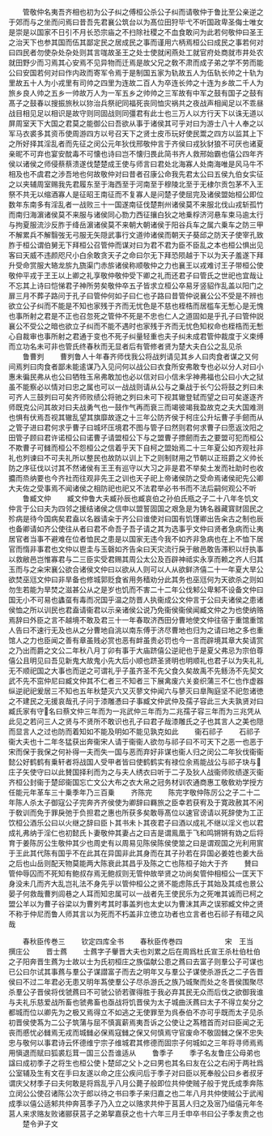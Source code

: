 <!-- { "loadSidebar": true } -->
　　管敬仲名夷吾齐相也初为公子纠之傅桓公杀公子纠而请敬仲于鲁比至公亲逆之于郊而与之坐而问焉曰昔吾先君襄公筑台以为髙位田狩毕弋不听国政卑圣侮士唯女是崇是以国家不日引不月长恐宗庙之不扫除社稷之不血食敢问为此若何敬仲曰圣王之治天下也参其国而伍其鄙定民之居成民之事而谨用六柄焉桓公曰成民之事若何对曰四民者勿使杂处杂处则其言哤故圣王之处士使就闲燕处工就官府处商就市井处农就田野少而习焉其心安焉不见异物而迁焉是故父兄之敎不肃而成子弟之学不劳而能公曰安国若何对曰作内政而寄军令焉于是制国五家为轨故五人为伍轨长帅之十轨为里故五十人为小戎里有司帅之四里为连故二百人为卒连长帅之十连为乡故二千人为旅乡良人帅之五乡一帅故万人为一军五乡之帅帅之三军故有中军之鼓有国子之鼓有髙子之鼓春以搜振旅秋以狝治兵祭祀同福死丧同恤灾祸共之夜战声相闻足以不乖昼战目相见足以相识是故守则同固战则同彊君有此士也三万人以方行天下以诛无道以屏周室天下大国之君莫之能御公曰吾欲从事于诸侯其可乎对曰为游士八十人奉之以军马衣裘多其资币使周游四方以号召天下之贤士皮币玩好使民鬻之四方以监其上下之所好择其淫乱者而先征之闵公元年狄伐邢敬仲言于齐侯曰戎狄豺狼不可厌也诸夏亲昵不可弃也宴安酖毒不可懐也诗曰岂不懐归畏此简书齐人救邢始霸也僖公四年齐侯以诸侯之师侵蔡蔡溃遂伐楚楚成王使与师言曰君处北海寡人处南海唯是风马牛不相及也不虞君之渉吾地也何故敬仲对曰昔者召康公命我先君太公曰五侯九伯女实征之以夹辅周室赐我先君履东至于海西至于河南至于穆陵北至于无棣尔贡包茅不入王祭不共无以缩酒寡人是征昭王南征而不复寡人是问楚子使屈完及诸侯盟始桓公即位数年东南多有淫乱者一战败三十一国遂南征伐楚荆州诸侯莫不来服北伐山戎斩孤竹而南归海濵诸侯莫不来服与诸侯同心勠力西征攘白狄之地乗桴济河悬车束马逾太行与拘夏服流沙反胙于绛岳濵诸侯莫不来朝大朝诸侯于阳谷兵车之属六乗车之防三甲不解累兵不解翳弢无弓服无矢隠武事行文道帅诸侯而朝天子葵邱之防天子使宰孔致胙于桓公谓伯舅无下拜桓公召管仲而谋对曰为君不君为臣不臣乱之本也桓公惧出见客曰天威不违颜咫尺小白余敢贪天子之命曰尔无下拜恐陨越于下以为天子羞遂下拜升受命赏服大辂龙旂九旒渠门赤旂诸侯称顺敬仲之力也襄王以戎难讨王子带桓公使敬仲平戎于玊王以上卿之礼享敬仲敬仲受下卿之礼而还君子曰管氏之世祀也宜哉让不忘其上诗曰恺悌君子神所劳矣敬仲卒五子皆求立桓公卒易牙竖貂作乱盖以阳门之扉三月不葬子路问于孔子曰管仲何如子曰仁也子路曰昔管仲说襄公公不受是不辨也欲立公子纠而不能是不知也家残于齐而无忧色是不慈也桎梏而居槛车无慙心是无愧也事所射之君是不正也召忽死之管仲不死是不忠也仁人之道固如是乎孔子曰管仲説襄公不受公之暗也欲立子纠而不能不遇时也家残于齐而无忧色知权命也桎梏而无慙心自裁审也事所射之君通于变也不死子纠量轻重也夫子纠未成君管仲裁度于义束缚而立功名未可非也管氏终春秋而无显者后有管修者贤为楚大夫白公之乱见杀
　　鲁曹刿
　　曹刿鲁人十年春齐师伐我公将战刿请见其乡人曰肉食者谋之又何间焉刿曰肉食者鄙未能逺谋乃入见问何以战公曰衣食所安弗敢专也必以分人对曰小惠未徧民弗从也公曰牺牲玉帛弗敢加也必以信对曰小信未孚神弗福也公曰小大之狱虽不能察必以情对曰忠之属也可以一战战则请从公与之乗战于长勺公将鼓之刿曰未可齐人三鼓刿曰可矣齐师败绩公将驰之刿曰未可下视其辙登轼而望之曰可矣遂逐齐师既克公问其故对曰夫战勇气也一鼓作气再而衰三而竭彼竭我盈故克之夫大国难测也惧有伏焉吾视其辙乱望其旗靡故逐之十三年公防齐侯于柯庄公升坛曹子手劒而从之管子进曰君何求乎曹子曰城坏压境君不图与管子曰然则君何求曹子曰愿返汶阳之田管子顾曰君许诺桓公曰诺曹子请盟桓公下与之盟曹子摽劒而去之要盟可犯而桓公不欺曹子可雠而桓公不怨桓公之信着乎天下自柯之盟始焉二十三年夏公如齐观社非礼也刿谏曰不可夫礼所以整民也故防以训上下之则制财用之节朝以正班爵之义帅长防之序征伐以讨其不然诸侯有王王有巡守以大习之非是君不举矣土发而社助时也收攟而烝纳要也今齐社而往观非先王之训也天子祀上帝诸侯防之受命焉诸侯祀先公卿大夫佐之受事焉不闻诸侯之相防祀也祀又不法君举必书书而不法后嗣何观公不听
　　鲁臧文仲
　　臧文仲鲁大夫臧孙辰也臧哀伯之孙伯氏瓶之子二十八年冬饥文仲言于公曰夫为四邻之援结诸侯之信申以盟誓固国之艰急是为铸名器藏寳财固民之殄病是待今国病矣君盍以名器请籴于齐公曰谁使对曰国有饥馑卿出告籴古之制也辰也备卿请如齐公使往从者曰君不命吾子吾子请之其为选事乎文仲曰贤者急病而让夷居官者当事不避难在位者恤民之患是以国家无违今我不如齐非急病也在上不恤下居官而惰非事君也文仲以鬯圭与玉磬如齐告籴曰天灾流行戾于敝邑敢告滞积以纡执事以救敝邑岂惟寡君与二三臣实受君赐其周公太公及百辟神祗实永享而赖之齐人归其玉而与之籴宋襄公欲合诸侯文仲曰以欲从人则可以人从欲鲜济僖二十一年夏大旱公欲焚巫尩文仲曰非旱备也修城郭贬食省用务穑劝分此其务也巫尩何为天欲杀之则如勿生若能为旱焚之滋甚公从之是岁也饥而不害二十二年公伐邾公卑邾不设备文仲曰国无小不可易也蠭虿有毒而况国乎温之防晋人执衞成公文仲言于公曰夫诸侯之患诸侯恤之所以训民也君盍请衞君以示亲诸侯公说乃免衞侯衞侯闻臧文仲之为也使纳赂焉辞曰外臣之言不越境不敢及君三十一年春取济西田分曹地使文仲往宿于重馆重馆人告曰不速行无及也从之分曹地自洮以南东傅于济尽曹地也归为之请曰地之多也重馆人之力也臣闻之善有章虽贱必赏也恶有衅虽贵必罚也今一言而辟境其章大矣请赏之乃出而爵之文公二年秋八月丁卯有事于大庙跻僖公逆祀也于是夏父弗忌为宗伯尊僖公且明见曰吾见新鬼大故鬼小先大后小顺也跻圣贤明也明顺礼也君子以为失礼礼无不顺祀国之大事也而逆之可谓礼乎子虽齐圣不先父食久矣故禹不先鲧汤不先契文武不先不窋仲尼曰臧文仲其不仁者三不知者三下展禽废六关妾织蒲三不仁也作虚器纵逆祀祀爰居三不知也五年秋楚灭六又灭蓼文仲闻六与蓼灭曰臯陶庭坚不祀忽诸徳之不建民之无援哀哉孔子问于漆雕慿曰子事臧文仲武仲及孺子容此三大夫孰贤对曰臧氏家有守名曰蔡文仲三年而为一兆武仲三年而为二兆孺子容三年而为三兆凭从此见之若问三人之贤与不贤所不敢识也孔子曰君子哉漆雕氏之子也其言人之美也隠而显言人之过也防而着知如不能及明如不能见孰克如此
　　衞石祁子
　　石祁子衞大夫也十二年冬猛获出奔衞宋人请于衞衞人欲勿与祁子曰不可天下之恶一也恶于宋而保于我保之何补得一夫而失一国与恶而弃好非谋也衞人归之闵公二年狄伐衞衞懿公好鹤鹤有乗轩者将战国人受甲者皆曰使鹤鹤实有禄位余焉能战公与祁子玦与庄子矢使守曰以此賛国择利而为之与夫人绣衣曰听于二子及狄人战衞师败绩遂灭衞齐桓公封衞于楚邱衞国忘亡文公大布之衣大帛之冠务材训农通商惠工敬敎劝学授方任能元年革车三十乗季年乃三百乗
　　齐陈完
　　陈完字敬仲陈厉公之子二十二年陈人杀太子御寇公子完奔齐齐侯使为卿辞曰羇旅之臣幸若获宥及于寛政赦其不闲于敎训而免于罪戾弛于负担君之惠也所获多矣敢辱髙位以速官谤请以死辞使为工正饮桓公酒乐公曰以火继之辞曰臣卜其书未卜其夜君子曰酒以成礼不继以淫义也以君成礼弗纳于淫仁也初懿氏卜妻敬仲其妻占之曰吉是谓鳯凰于飞和鸣锵锵有妫之后将育于姜陈厉公生敬仲其少也周史有以周易见陈侯陈侯使筮之曰是谓观国之光利用賔于王此其代陈有国乎不在此其在异国非此其身而在其子孙若在异国必姜姓也姜大岳之后也山岳则配天物莫能两大陈衰此其昌乎及陈之亡也陈桓子始大于齐
　　賛曰管仲辱囚而不死知有鲍叔存焉无鲍叔则无管仲故举贤之功尚矣管仲相桓公一匡天下身没未几而齐大乱岂礼法不身先乎以管仲桓公之贤不能虑陈氏于其始及其成也景公晏子何救哉曹刿闾巷之人耳而知忠属可以一战者先王使民乐为之死唯其诚而已柯之盟公羊以为曹子谷梁以为曹刿考其时事盖刿也太史以为曹沫其声之误邪臧文仲之贤不称于仲尼而鲁人师其言以为死而不朽盖非立徳立功者也立言者也石祁子有碏之风哉









　　春秋臣传巻三
　　钦定四库全书
　　春秋臣传巻四　　　　　　宋　王当　撰庄公
　　晋士蔿
　　士蔿字子轝晋大夫也刘累之后在周爲杜氏宣王杀杜伯杜伯之子阳奔晋生蔿为士故以士为氏初桓庄之族偪献公患之蔿曰去富子则羣公子可谋也已公曰尔试其事蔿与羣公子谋譛富子而去之明年又与羣公子谋使杀游氏之二子告晋侯曰不过二年君必无患又明年蒍使羣公子尽杀游氏之族乃城聚而处之冬晋侯围聚尽杀羣公子晋侯将伐虢蔿曰不可虢公骄若骤得胜于我必弃其民无众而后伐之欲御我谁与夫礼乐慈爱战所畜也虢弗畜也亟战将饥晋侯为太子城曲沃蔿曰太子不得立矣分之都城而位以卿先为之极又焉得立不如逃之无使罪至为呉泰伯不亦可乎既而太子见杀初晋侯使蒍为二公子筑蒲与屈不慎寘薪焉夷吾诉之公使让之蒍稽首而对曰臣闻之无丧而慼忧必雠焉无戎而城雠必保焉寇雠之保又何慎焉守官废命不敬固雠之保不忠失忠与敬何以事君诗云怀德维宁宗子维城君其修德而固宗子何城如之三年将寻师焉焉用愼退而赋曰狐裘尨茸一国三公吾谁适从
　　鲁季子
　　季子名友鲁庄公母弟也諡曰成初季子之将生也桓公使卜楚邱之父卜之曰男也其名曰友在公之右闲于两社爲公室辅及生有文在手曰友遂以命之庄公疾问后于季子对曰臣以死奉般公曰乡者叔牙谓庆父材季子曰夫何敢是将爲乱乎八月公薨子般即位共仲使贼子般于党氏成季奔陈立闵公公使召诸陈公次于郎以待之书曰季子来归嘉之也二年八月共仲使贼公于武闱成季以僖公适邾共仲奔莒季子乃入立之以赂求共仲于莒莒人归之及宻乃缢僖元年冬莒人来求赂友败诸郦获莒子之弟挐嘉获之也十六年三月壬申卒书曰公子季友贵之也
　　楚令尹子文
